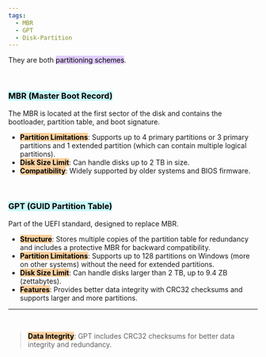 ```yaml
---
tags:
  - MBR
  - GPT
  - Disk-Partition
---
```


They are both <mark style="background: #D2B3FFA6;">partitioning schemes</mark>.

</br>

### <mark style="background: #ABF7F7A6;">MBR (Master Boot Record)</mark>

The MBR is located at the first sector of the disk and contains the bootloader, partition table, and boot signature.

- **<mark style="background: #FFB86CA6; color: black;">Partition Limitations</mark>**: 
	Supports up to 4 primary partitions or 3 primary partitions and 1 extended partition (which can contain multiple logical partitions).
- **<mark style="background: #FFB86CA6; color: black;">Disk Size Limit</mark>**:
	Can handle disks up to 2 TB in size.
- **<mark style="background: #FFB86CA6; color: black;">Compatibility</mark>**:
	Widely supported by older systems and BIOS firmware.

</br>

### <mark style="background: #ABF7F7A6;">GPT (GUID Partition Table)</mark>

Part of the UEFI standard, designed to replace MBR.

- **<mark style="background: #FFB86CA6; color: black;">Structure</mark>**:
	Stores multiple copies of the partition table for redundancy and includes a protective MBR for backward compatibility.
- **<mark style="background: #FFB86CA6; color: black;">Partition Limitations</mark>**:
	Supports up to 128 partitions on Windows (more on other systems) without the need for extended partitions.
- **<mark style="background: #FFB86CA6; color: black;">Disk Size Limit</mark>**:
	Can handle disks larger than 2 TB, up to 9.4 ZB (zettabytes).
- **<mark style="background: #FFB86CA6; color: black;">Features</mark>**:
	Provides better data integrity with CRC32 checksums and supports larger and more partitions.

---

</br>

 > **<mark style="background: #FFB86CA6; color: black;">Data Integrity</mark>**: GPT includes CRC32 checksums for better data integrity and redundancy.

